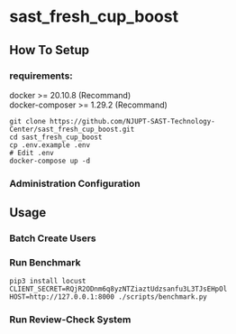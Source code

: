 # sast_fresh_cup_boost

## How To Setup

### requirements:

docker >= 20.10.8 (Recommand)\
docker-composer >= 1.29.2 (Recommand)

```shell
git clone https://github.com/NJUPT-SAST-Technology-Center/sast_fresh_cup_boost.git
cd sast_fresh_cup_boost
cp .env.example .env
# Edit .env
docker-compose up -d
```

### Administration Configuration

## Usage

### Batch Create Users

### Run Benchmark

```shell
pip3 install locust
CLIENT_SECRET=RQjR2ODnm6q8yzNTZiaztUdzsanfu3L3TJsEHpOl HOST=http://127.0.0.1:8000 ./scripts/benchmark.py
```

### Run Review-Check System
